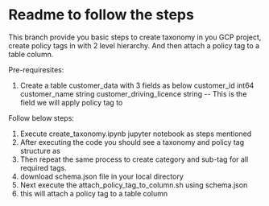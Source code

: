 # Readme to follow the steps

This branch provide you basic steps to create taxonomy in you GCP project, create policy tags in with 2 level hierarchy.
And then attach a policy tag to a table column.

Pre-requiresites:
1. Create a table customer_data with 3 fields as below
   customer_id int64
   customer_name string
   customer_driving_licence string  -- This is the field we will apply policy tag to

Follow below steps:
1. Execute create_taxonomy.ipynb jupyter notebook as steps mentioned
2. After executing the code you should see a taxonomy and policy tag structure as 
3. Then repeat the same process to create category and sub-tag for all required tags.
4. download schema.json file in your local directory
5. Next execute the attach_policy_tag_to_column.sh using schema.json
6. this will attach a policy tag to a table column
